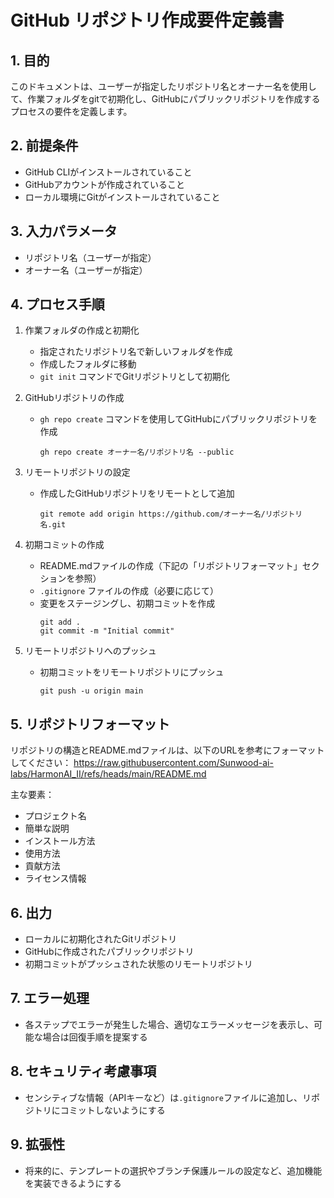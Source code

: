 # GitHub リポジトリ作成要件定義書

## 1. 目的
このドキュメントは、ユーザーが指定したリポジトリ名とオーナー名を使用して、作業フォルダをgitで初期化し、GitHubにパブリックリポジトリを作成するプロセスの要件を定義します。

## 2. 前提条件
- GitHub CLIがインストールされていること
- GitHubアカウントが作成されていること
- ローカル環境にGitがインストールされていること

## 3. 入力パラメータ
- リポジトリ名（ユーザーが指定）
- オーナー名（ユーザーが指定）

## 4. プロセス手順
1. 作業フォルダの作成と初期化
   - 指定されたリポジトリ名で新しいフォルダを作成
   - 作成したフォルダに移動
   - `git init` コマンドでGitリポジトリとして初期化

2. GitHubリポジトリの作成
   - `gh repo create` コマンドを使用してGitHubにパブリックリポジトリを作成
     ```
     gh repo create オーナー名/リポジトリ名 --public
     ```

3. リモートリポジトリの設定
   - 作成したGitHubリポジトリをリモートとして追加
     ```
     git remote add origin https://github.com/オーナー名/リポジトリ名.git
     ```

4. 初期コミットの作成
   - README.mdファイルの作成（下記の「リポジトリフォーマット」セクションを参照）
   - `.gitignore` ファイルの作成（必要に応じて）
   - 変更をステージングし、初期コミットを作成
     ```
     git add .
     git commit -m "Initial commit"
     ```

5. リモートリポジトリへのプッシュ
   - 初期コミットをリモートリポジトリにプッシュ
     ```
     git push -u origin main
     ```

## 5. リポジトリフォーマット
リポジトリの構造とREADME.mdファイルは、以下のURLを参考にフォーマットしてください：
https://raw.githubusercontent.com/Sunwood-ai-labs/HarmonAI_II/refs/heads/main/README.md

主な要素：
- プロジェクト名
- 簡単な説明
- インストール方法
- 使用方法
- 貢献方法
- ライセンス情報

## 6. 出力
- ローカルに初期化されたGitリポジトリ
- GitHubに作成されたパブリックリポジトリ
- 初期コミットがプッシュされた状態のリモートリポジトリ

## 7. エラー処理
- 各ステップでエラーが発生した場合、適切なエラーメッセージを表示し、可能な場合は回復手順を提案する

## 8. セキュリティ考慮事項
- センシティブな情報（APIキーなど）は`.gitignore`ファイルに追加し、リポジトリにコミットしないようにする

## 9. 拡張性
- 将来的に、テンプレートの選択やブランチ保護ルールの設定など、追加機能を実装できるようにする
